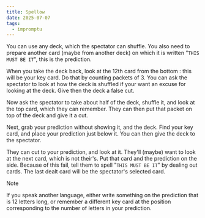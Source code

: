 ```yaml
---
title: Spellow
date: 2025-07-07
tags:
  - impromptu
---
```


You can use any deck, which the spectator can shuffle. You also need to prepare
another card (maybe from another deck) on which it is written
"`THIS MUST BE IT`", this is the prediction.

When you take the deck back, look at the 12th card from the bottom : this will
be your key card. Do that by counting packets of 3. You can ask the spectator to
look at how the deck is shuffled if your want an excuse for looking at the deck.
Give then the deck a false cut.

Now ask the spectator to take about half of the deck, shuffle it, and look at
the top card, which they can remember. They can then put that packet on top of
the deck and give it a cut.

Next, grab your prediction without showing it, and the deck. Find your key card,
and place your prediction just below it. You can then give the deck to the
spectator.

They can cut to your prediction, and look at it. They'll (maybe) want to look at
the next card, which is not their's. Put that card and the prediction on the
side. Because of this fail, tell them to spell "`THIS MUST BE IT`" by dealing
out cards. The last dealt card will be the spectator's selected card.

> [!note]
>
> If you speak another language, either write something on the prediction that
> is 12 letters long, or remember a different key card at the position
> corresponding to the number of letters in your prediction.
